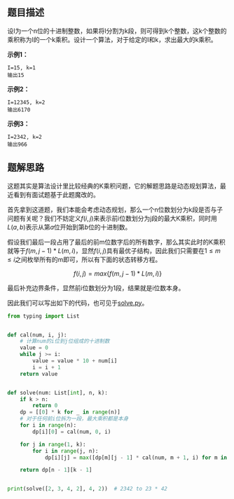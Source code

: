 ## 题目描述

设I为一个n位的十进制整数，如果将I分割为k段，则可得到k个整数，这k个整数的乘积称为I的一个k乘积。设计一个算法，对于给定的I和k，求出最大的k乘积。

**示例1：**
```
I=15, k=1
输出15
```

**示例2：**
```
I=12345, k=2
输出6170
```

**示例3：**
```
I=2342, k=2
输出966
```

## 题解思路

这题其实是算法设计里比较经典的K乘积问题，它的解题思路是动态规划算法，最近看到有面试题基于此题魔改的。

首先拿到这道题，我们本能会考虑动态规划，那么一个n位数划分为k段是否与子问题有关呢？我们不妨定义$f(i,j)$来表示前i位数划分为j段的最大K乘积，同时用$L(a,b)$表示从第$a$位开始到第$b$位的十进制数。

假设我们最后一段占用了最后的前m位数字后的所有数字，那么其实此时的K乘积就等于$f(m,j-1)*L(m, i)$，显然$f(i,j)$具有最优子结构，因此我们只需要在$1\le m \le i$之间枚举所有的m即可，所以有下面的状态转移方程。

$$
f(i,j) = max\{f(m, j-1) * L(m, i)\}
$$

最后补充边界条件，显然前i位数划分为1段，结果就是i位数本身。

因此我们可以写出如下的代码，也可见于[solve.py](./solve.py)。

```python
from typing import List


def cal(num, i, j):
    # 计算num的i位到j位组成的十进制数
    value = 0
    while j >= i:
        value = value * 10 + num[i]
        i = i + 1
    return value


def solve(num: List[int], n, k):
    if k > n:
        return 0
    dp = [[0] * k for _ in range(n)]
    # 对于任何前i位拆为一段，最大乘积都是本身
    for i in range(n):
        dp[i][0] = cal(num, 0, i)

    for j in range(1, k):
        for i in range(j, n):
            dp[i][j] = max([dp[m][j - 1] * cal(num, m + 1, i) for m in range(i)])

    return dp[n - 1][k - 1]


print(solve([2, 3, 4, 2], 4, 2))  # 2342 to 23 * 42

```
